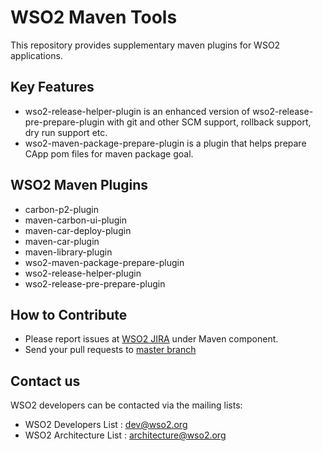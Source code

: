 # WSO2 Maven Tools

This repository provides supplementary maven plugins for WSO2 applications.

## Key Features
* wso2-release-helper-plugin is an enhanced version of wso2-release-pre-prepare-plugin with git and other SCM support, rollback support, dry run support etc.
* wso2-maven-package-prepare-plugin is a plugin that helps prepare CApp pom files for maven package goal.

## WSO2 Maven Plugins
* carbon-p2-plugin
* maven-carbon-ui-plugin
* maven-car-deploy-plugin
* maven-car-plugin
* maven-library-plugin
* wso2-maven-package-prepare-plugin
* wso2-release-helper-plugin
* wso2-release-pre-prepare-plugin

## How to Contribute
* Please report issues at [WSO2 JIRA](https://wso2.org/jira/browse/TOOLS) under Maven component.
* Send your pull requests to [master branch](https://github.com/wso2/maven-tools/tree/master)

## Contact us
WSO2 developers can be contacted via the mailing lists:
* WSO2 Developers List : dev@wso2.org
* WSO2 Architecture List : architecture@wso2.org
